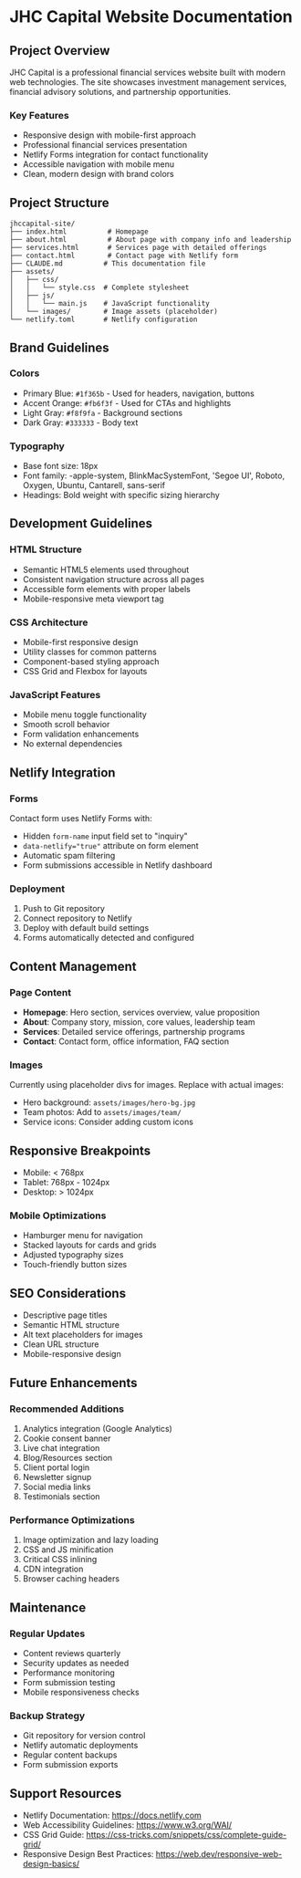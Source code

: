 # JHC Capital Website Documentation

## Project Overview

JHC Capital is a professional financial services website built with modern web technologies. The site showcases investment management services, financial advisory solutions, and partnership opportunities.

### Key Features
- Responsive design with mobile-first approach
- Professional financial services presentation
- Netlify Forms integration for contact functionality
- Accessible navigation with mobile menu
- Clean, modern design with brand colors

## Project Structure

```
jhccapital-site/
├── index.html          # Homepage
├── about.html          # About page with company info and leadership
├── services.html       # Services page with detailed offerings
├── contact.html        # Contact page with Netlify form
├── CLAUDE.md          # This documentation file
├── assets/
│   ├── css/
│   │   └── style.css  # Complete stylesheet
│   ├── js/
│   │   └── main.js    # JavaScript functionality
│   └── images/        # Image assets (placeholder)
└── netlify.toml       # Netlify configuration
```

## Brand Guidelines

### Colors
- Primary Blue: `#1f365b` - Used for headers, navigation, buttons
- Accent Orange: `#fb6f3f` - Used for CTAs and highlights
- Light Gray: `#f8f9fa` - Background sections
- Dark Gray: `#333333` - Body text

### Typography
- Base font size: 18px
- Font family: -apple-system, BlinkMacSystemFont, 'Segoe UI', Roboto, Oxygen, Ubuntu, Cantarell, sans-serif
- Headings: Bold weight with specific sizing hierarchy

## Development Guidelines

### HTML Structure
- Semantic HTML5 elements used throughout
- Consistent navigation structure across all pages
- Accessible form elements with proper labels
- Mobile-responsive meta viewport tag

### CSS Architecture
- Mobile-first responsive design
- Utility classes for common patterns
- Component-based styling approach
- CSS Grid and Flexbox for layouts

### JavaScript Features
- Mobile menu toggle functionality
- Smooth scroll behavior
- Form validation enhancements
- No external dependencies

## Netlify Integration

### Forms
Contact form uses Netlify Forms with:
- Hidden `form-name` input field set to "inquiry"
- `data-netlify="true"` attribute on form element
- Automatic spam filtering
- Form submissions accessible in Netlify dashboard

### Deployment
1. Push to Git repository
2. Connect repository to Netlify
3. Deploy with default build settings
4. Forms automatically detected and configured

## Content Management

### Page Content
- **Homepage**: Hero section, services overview, value proposition
- **About**: Company story, mission, core values, leadership team
- **Services**: Detailed service offerings, partnership programs
- **Contact**: Contact form, office information, FAQ section

### Images
Currently using placeholder divs for images. Replace with actual images:
- Hero background: `assets/images/hero-bg.jpg`
- Team photos: Add to `assets/images/team/`
- Service icons: Consider adding custom icons

## Responsive Breakpoints

- Mobile: < 768px
- Tablet: 768px - 1024px
- Desktop: > 1024px

### Mobile Optimizations
- Hamburger menu for navigation
- Stacked layouts for cards and grids
- Adjusted typography sizes
- Touch-friendly button sizes

## SEO Considerations

- Descriptive page titles
- Semantic HTML structure
- Alt text placeholders for images
- Clean URL structure
- Mobile-responsive design

## Future Enhancements

### Recommended Additions
1. Analytics integration (Google Analytics)
2. Cookie consent banner
3. Live chat integration
4. Blog/Resources section
5. Client portal login
6. Newsletter signup
7. Social media links
8. Testimonials section

### Performance Optimizations
1. Image optimization and lazy loading
2. CSS and JS minification
3. Critical CSS inlining
4. CDN integration
5. Browser caching headers

## Maintenance

### Regular Updates
- Content reviews quarterly
- Security updates as needed
- Performance monitoring
- Form submission testing
- Mobile responsiveness checks

### Backup Strategy
- Git repository for version control
- Netlify automatic deployments
- Regular content backups
- Form submission exports

## Support Resources

- Netlify Documentation: https://docs.netlify.com
- Web Accessibility Guidelines: https://www.w3.org/WAI/
- CSS Grid Guide: https://css-tricks.com/snippets/css/complete-guide-grid/
- Responsive Design Best Practices: https://web.dev/responsive-web-design-basics/